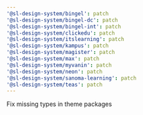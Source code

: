 ```yaml
---
'@sl-design-system/bingel': patch
'@sl-design-system/bingel-dc': patch
'@sl-design-system/bingel-int': patch
'@sl-design-system/clickedu': patch
'@sl-design-system/itslearning': patch
'@sl-design-system/kampus': patch
'@sl-design-system/magister': patch
'@sl-design-system/max': patch
'@sl-design-system/myvanin': patch
'@sl-design-system/neon': patch
'@sl-design-system/sanoma-learning': patch
'@sl-design-system/teas': patch
---
```


Fix missing types in theme packages
